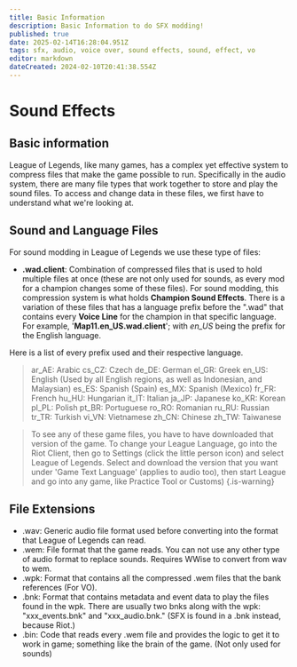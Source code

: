 ```yaml
---
title: Basic Information
description: Basic Information to do SFX modding!
published: true
date: 2025-02-14T16:28:04.951Z
tags: sfx, audio, voice over, sound effects, sound, effect, vo
editor: markdown
dateCreated: 2024-02-10T20:41:38.554Z
---
```


# Sound Effects
## Basic information
League of Legends, like many games, has a complex yet effective system to compress files that make the game possible to run. Specifically in the audio system, there are many file types that work together to store and play the sound files. To access and change data in these files, we first have to understand what we're looking at.
## Sound and Language Files
For sound modding in League of Legends we use these type of files:
- **.wad.client**: Combination of compressed files that is used to hold multiple files at once (these are not only used for sounds, as every mod for a champion changes some of these files). For sound modding, this compression system is what holds **Champion Sound Effects**. There is a variation of these files that has a language prefix before the ".wad" that contains every **Voice Line** for the champion in that specific language. For example, '**Map11.en_US.wad.client**'; with *en_US* being the prefix for the English language.

Here is a list of every prefix used and their respective language.
> ar_AE: Arabic
cs_CZ: Czech
de_DE: German
el_GR: Greek
en_US: English (Used by all English regions, as well as Indonesian, and Malaysian)
es_ES: Spanish (Spain)
es_MX: Spanish (Mexico)
fr_FR: French
hu_HU: Hungarian
it_IT: Italian
ja_JP: Japanese
ko_KR: Korean
pl_PL: Polish
pt_BR: Portuguese
ro_RO: Romanian
ru_RU: Russian
tr_TR: Turkish
vi_VN: Vietnamese
zh_CN: Chinese
zh_TW: Taiwanese

> To see any of these game files, you have to have downloaded that version of the game. To change your League Language, go into the Riot Client, then go to Settings (click the little person icon) and select League of Legends. Select and download the version that you want under 'Game Text Language' (applies to audio too), then start League and go into any game, like Practice Tool or Customs)
{.is-warning}

## File Extensions
- .wav: Generic audio file format used before converting into the format that League of Legends can read.
- .wem: File format that the game reads. You can not use any other type of audio format to replace sounds. Requires WWise to convert from wav to wem.
- .wpk: Format that contains all the compressed .wem files that the bank references (For VO).
- .bnk: Format that contains metadata and event data to play the files found in the wpk. There are usually two bnks along with the wpk: "xxx_events.bnk" and "xxx_audio.bnk." (SFX is found in a .bnk instead, because Riot.)
- .bin: Code that reads every .wem file and provides the logic to get it to work in game; something like the brain of the game. (Not only used for sounds)